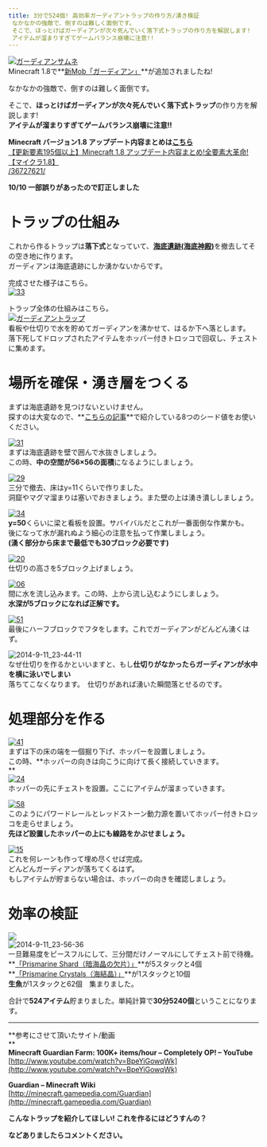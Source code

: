 ```yaml
---
title: 3分で524個! 高効率ガーディアントラップの作り方/湧き検証
 なかなかの強敵で、倒すのは難しく面倒です。
 そこで、ほっとけばガーディアンが次々死んでいく落下式トラップの作り方を解説します!
 アイテムが溜まりすぎてゲームバランス崩壊に注意!!
---
```


[![ガーディアンサムネ](https://cdn-ak.f.st-hatena.com/images/fotolife/s/sasigume/20210208/20210208152651.png)](#a/0/a0451058.png "ガーディアンサムネ")  
Minecraft 1.8で**[新Mob「ガーディアン」](/36727621/#guardian "ガーディアンの追加- Minecraft1.8 アップデート内容まとめ")**が追加されましたね!

なかなかの強敵で、倒すのは難しく面倒です。

そこで、**ほっとけばガーディアンが次々死んでいく落下式トラップ**の作り方を解説します!   
**アイテムが溜まりすぎてゲームバランス崩壊に注意!!** 

**Minecraft バージョン1.8 アップデート内容まとめは[こちら](/36727621/)**  
[【更新要素195個以上】Minecraft 1.8 アップデート内容まとめ!全要素大革命!【マイクラ1.8】  
/36727621/](/36727621/) 

**10/10 一部誤りがあったので訂正しました**

# トラップの仕組み

これから作るトラップは**落下式**となっていて、[**海底遺跡(海底神殿)**](/36727621/#OM "「海の要塞(海洋遺跡/海底遺跡)」が生成されるように - 1.8アップデート内容まとめ")を撤去してその空き地に作ります。  
ガーディアンは海底遺跡にしか湧かないからです。

完成させた様子はこちら。  
[![33](https://cdn-ak.f.st-hatena.com/images/fotolife/s/sasigume/20210208/20210208153520.png)](#a/7/a7dff216.png "33")

トラップ全体の仕組みはこちら。  
[![ガーディアントラップ](https://cdn-ak.f.st-hatena.com/images/fotolife/s/sasigume/20210208/20210208131153.png)](#1/b/1b190d57.png "ガーディアントラップ")  
看板や仕切りで水を貯めてガーディアンを沸かせて、はるか下へ落とします。  
落下死してドロップされたアイテムをホッパー付きトロッコで回収し、チェストに集めます。

# 場所を確保・湧き層をつくる

まずは海底遺跡を見つけないといけません。  
探すのは大変なので、**[こちらの記事](/40468455/)**で紹介している8つのシード値をお使いください。

[![31](https://cdn-ak.f.st-hatena.com/images/fotolife/s/sasigume/20210208/20210208151124.png)](#9/1/914cdbf3.png "31")  
まずは海底遺跡を壁で囲んで水抜きしましょう。  
この時、**中の空間が56×56の面積**になるようにしましょう。

[![29](https://cdn-ak.f.st-hatena.com/images/fotolife/s/sasigume/20210208/20210208150347.png)](#8/8/88fdb552.png "29")  
三分で撤去、床はy=11くらいで作りました。  
洞窟やマグマ溜まりは塞いでおきましょう。また壁の上は湧き潰ししましょう。

[![34](https://cdn-ak.f.st-hatena.com/images/fotolife/s/sasigume/20210208/20210208175956.png)](#f/7/f7bf6a9c.png "34")  
**y=50**くらいに梁と看板を設置。サバイバルだとこれが一番面倒な作業かも。  
後になって水が漏れぬよう細心の注意を払って作業しましょう。  
**(湧く部分から床まで最低でも30ブロック必要です)**

[![20](https://cdn-ak.f.st-hatena.com/images/fotolife/s/sasigume/20210208/20210208162417.png)  
](#d/8/d8bba6da.png "20")仕切りの高さを5ブロック上げましょう。

[![06](https://cdn-ak.f.st-hatena.com/images/fotolife/s/sasigume/20210208/20210208155034.png)  
](#b/6/b6be6cbd.png "06")間に水を流し込みます。この時、上から流し込むようにしましょう。  
**水深が5ブロックになれば正解です。**

[![51](https://cdn-ak.f.st-hatena.com/images/fotolife/s/sasigume/20210208/20210208124748.png)](#0/3/0315842f.png "51")  
最後にハーフブロックでフタをします。これでガーディアンがどんどん湧くはず。

![2014-9-11_23-44-11](https://cdn-ak.f.st-hatena.com/images/fotolife/s/sasigume/20210208/20210208180645.jpg)  
なぜ仕切りを作るかといいますと、もし**仕切りがなかったらガーディアンが水中を横に泳いでしまい**  
落ちてこなくなります。　仕切りがあれば湧いた瞬間落とせるのです。

# 処理部分を作る

[![41](https://cdn-ak.f.st-hatena.com/images/fotolife/s/sasigume/20210208/20210208154844.png)  
](#b/4/b4c4d80a.png "41")まずは下の床の端を一個掘り下げ、ホッパーを設置しましょう。  
この時、**ホッパーの向きは向こうに向けて長く接続していきます。  
**  
[![24](https://cdn-ak.f.st-hatena.com/images/fotolife/s/sasigume/20210208/20210208162500.png)](#d/9/d9396810.png "24")  
ホッパーの先にチェストを設置。ここにアイテムが溜まっていきます。

[![58](https://cdn-ak.f.st-hatena.com/images/fotolife/s/sasigume/20210208/20210208162000.png)](#d/5/d5c42ddd.png "58")  
このようにパワードレールとレッドストーン動力源を置いてホッパー付きトロッコを走らせましょう。  
**先ほど設置したホッパーの上にも線路をかぶせましょう。**

[![15](https://cdn-ak.f.st-hatena.com/images/fotolife/s/sasigume/20210208/20210208125739.png)](#0/e/0e539cc1.png "15")  
これを何レーンも作って埋め尽くせば完成。  
どんどんガーディアンが落ちてくるはず。  
もしアイテムが貯まらない場合は、ホッパーの向きを確認しましょう。

# 効率の検証

![](http://i.imgbox.com/Yyi0XNPp.gif)  
![2014-9-11_23-56-36](https://cdn-ak.f.st-hatena.com/images/fotolife/s/sasigume/20210208/20210208155743.jpg)  
一旦難易度をピースフルにして、三分間だけノーマルにしてチェスト前で待機。  
**[「Prismarine Shard（暗海晶の欠片）」](/36727621/#pdp "海晶ブロック、暗海晶ブロック、プリズマリンレンガを追加 - 1.8 アップデート内容まとめ")**が5スタックと4個  
**[「Prismarine Crystals（海結晶）」](/36727621/#pdp)**が1スタックと10個  
**生魚**が1スタックと62個　集まりました。

合計で**524アイテム**貯まりました。単純計算で**30分5240個**ということになります。  

---

**参考にさせて頂いたサイト/動画  
**  
**Minecraft Guardian Farm: 100K+ items/hour – Completely OP! – YouTube**  
[http://www.youtube.com/watch?v=BpeYiGowqWk](http://www.youtube.com/watch?v=BpeYiGowqWk)

**Guardian – Minecraft Wiki**  
[http://minecraft.gamepedia.com/Guardian](http://minecraft.gamepedia.com/Guardian)

**こんなトラップを紹介してほしい! これを作るにはどうすんの？**

**などありましたらコメントください。**
